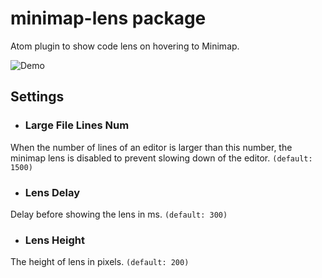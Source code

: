 # minimap-lens package

Atom plugin to show code lens on hovering to Minimap.

![Demo](https://user-images.githubusercontent.com/21187480/51426538-95932580-1c2f-11e9-88f8-6193218c4488.gif)

## Settings
- ### Large File Lines Num
When the number of lines of an editor is larger than this number, the minimap lens is disabled to prevent slowing down of the editor. `(default: 1500)`

- ### Lens Delay
Delay before showing the lens in ms. `(default: 300)`

- ### Lens Height
The height of lens in pixels. `(default: 200)`

